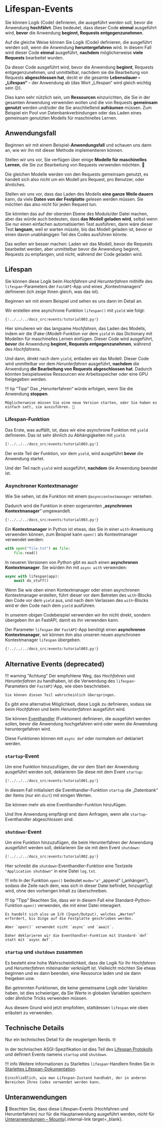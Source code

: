 # Lifespan-Events

Sie können Logik (Code) definieren, die ausgeführt werden soll, bevor die Anwendung **hochfährt**. Dies bedeutet, dass dieser Code **einmal** ausgeführt wird, **bevor** die Anwendung **beginnt, Requests entgegenzunehmen**.

Auf die gleiche Weise können Sie Logik (Code) definieren, die ausgeführt werden soll, wenn die Anwendung **heruntergefahren** wird. In diesem Fall wird dieser Code **einmal** ausgeführt, **nachdem** möglicherweise **viele Requests** bearbeitet wurden.

Da dieser Code ausgeführt wird, bevor die Anwendung **beginnt**, Requests entgegenzunehmen, und unmittelbar, nachdem sie die Bearbeitung von Requests **abgeschlossen hat**, deckt er die gesamte **Lebensdauer – „Lifespan“** – der Anwendung ab (das Wort „Lifespan“ wird gleich wichtig sein 😉).

Dies kann sehr nützlich sein, um **Ressourcen** einzurichten, die Sie in der gesamten Anwendung verwenden wollen und die von Requests **gemeinsam genutzt** werden und/oder die Sie anschließend **aufräumen** müssen. Zum Beispiel ein Pool von Datenbankverbindungen oder das Laden eines gemeinsam genutzten Modells für maschinelles Lernen.

## Anwendungsfall

Beginnen wir mit einem Beispiel-**Anwendungsfall** und schauen uns dann an, wie wir ihn mit dieser Methode implementieren können.

Stellen wir uns vor, Sie verfügen über einige **Modelle für maschinelles Lernen**, die Sie zur Bearbeitung von Requests verwenden möchten. 🤖

Die gleichen Modelle werden von den Requests gemeinsam genutzt, es handelt sich also nicht um ein Modell pro Request, pro Benutzer, oder ähnliches.

Stellen wir uns vor, dass das Laden des Modells **eine ganze Weile dauern** kann, da viele **Daten von der Festplatte** gelesen werden müssen. Sie möchten das also nicht für jeden Request tun.

Sie könnten das auf der obersten Ebene des Moduls/der Datei machen, aber das würde auch bedeuten, dass **das Modell geladen wird**, selbst wenn Sie nur einen einfachen automatisierten Test ausführen, dann wäre dieser Test **langsam**, weil er warten müsste, bis das Modell geladen ist, bevor er einen davon unabhängigen Teil des Codes ausführen könnte.

Das wollen wir besser machen: Laden wir das Modell, bevor die Requests bearbeitet werden, aber unmittelbar bevor die Anwendung beginnt, Requests zu empfangen, und nicht, während der Code geladen wird.

## Lifespan

Sie können diese Logik beim *Hochfahren* und *Herunterfahren* mithilfe des `lifespan`-Parameters der `FastAPI`-App und eines „Kontextmanagers“ definieren (ich zeige Ihnen gleich, was das ist).

Beginnen wir mit einem Beispiel und sehen es uns dann im Detail an.

Wir erstellen eine asynchrone Funktion `lifespan()` mit `yield` wie folgt:

```Python hl_lines="16  19"
{!../../../docs_src/events/tutorial003.py!}
```

Hier simulieren wir das langsame *Hochfahren*, das Laden des Modells, indem wir die (Fake-)Modell-Funktion vor dem `yield` in das Dictionary mit Modellen für maschinelles Lernen einfügen. Dieser Code wird ausgeführt, **bevor** die Anwendung **beginnt, Requests entgegenzunehmen**, während des *Hochfahrens*.

Und dann, direkt nach dem `yield`, entladen wir das Modell. Dieser Code wird unmittelbar vor dem *Herunterfahren* ausgeführt, **nachdem** die Anwendung **die Bearbeitung von Requests abgeschlossen hat**. Dadurch könnten beispielsweise Ressourcen wie Arbeitsspeicher oder eine GPU freigegeben werden.

!!! tip "Tipp"
    Das „Herunterfahren“ würde erfolgen, wenn Sie die Anwendung **stoppen**.

    Möglicherweise müssen Sie eine neue Version starten, oder Sie haben es einfach satt, sie auszuführen. 🤷

### Lifespan-Funktion

Das Erste, was auffällt, ist, dass wir eine asynchrone Funktion mit `yield` definieren. Das ist sehr ähnlich zu Abhängigkeiten mit `yield`.

```Python hl_lines="14-19"
{!../../../docs_src/events/tutorial003.py!}
```

Der erste Teil der Funktion, vor dem `yield`, wird ausgeführt **bevor** die Anwendung startet.

Und der Teil nach `yield` wird ausgeführt, **nachdem** die Anwendung beendet ist.

### Asynchroner Kontextmanager

Wie Sie sehen, ist die Funktion mit einem `@asynccontextmanager` versehen.

Dadurch wird die Funktion in einen sogenannten „**asynchronen Kontextmanager**“ umgewandelt.

```Python hl_lines="1  13"
{!../../../docs_src/events/tutorial003.py!}
```

Ein **Kontextmanager** in Python ist etwas, das Sie in einer `with`-Anweisung verwenden können, zum Beispiel kann `open()` als Kontextmanager verwendet werden:

```Python
with open("file.txt") as file:
    file.read()
```

In neueren Versionen von Python gibt es auch einen **asynchronen Kontextmanager**. Sie würden ihn mit `async with` verwenden:

```Python
async with lifespan(app):
    await do_stuff()
```

Wenn Sie wie oben einen Kontextmanager oder einen asynchronen Kontextmanager erstellen, führt dieser vor dem Betreten des `with`-Blocks den Code vor dem `yield` aus, und nach dem Verlassen des `with`-Blocks wird er den Code nach dem `yield` ausführen.

In unserem obigen Codebeispiel verwenden wir ihn nicht direkt, sondern übergeben ihn an FastAPI, damit es ihn verwenden kann.

Der Parameter `lifespan` der `FastAPI`-App benötigt einen **asynchronen Kontextmanager**, wir können ihm also unseren neuen asynchronen Kontextmanager `lifespan` übergeben.

```Python hl_lines="22"
{!../../../docs_src/events/tutorial003.py!}
```

## Alternative Events (deprecated)

!!! warning "Achtung"
    Der empfohlene Weg, das *Hochfahren* und *Herunterfahren* zu handhaben, ist die Verwendung des `lifespan`-Parameters der `FastAPI`-App, wie oben beschrieben.

    Sie können diesen Teil wahrscheinlich überspringen.

Es gibt eine alternative Möglichkeit, diese Logik zu definieren, sodass sie beim *Hochfahren* und beim *Herunterfahren* ausgeführt wird.

Sie können <abbr title="Eventhandler – Ereignisbehandler: Funktion, die bei jedem Eintreten eines bestimmten Ereignisses ausgeführt wird">Eventhandler</abbr> (Funktionen) definieren, die ausgeführt werden sollen, bevor die Anwendung hochgefahren wird oder wenn die Anwendung heruntergefahren wird.

Diese Funktionen können mit `async def` oder normalem `def` deklariert werden.

### `startup`-Event

Um eine Funktion hinzuzufügen, die vor dem Start der Anwendung ausgeführt werden soll, deklarieren Sie diese mit dem Event `startup`:

```Python hl_lines="8"
{!../../../docs_src/events/tutorial001.py!}
```

In diesem Fall initialisiert die Eventhandler-Funktion `startup` die „Datenbank“ der Items (nur ein `dict`) mit einigen Werten.

Sie können mehr als eine Eventhandler-Funktion hinzufügen.

Und Ihre Anwendung empfängt erst dann Anfragen, wenn alle `startup`-Eventhandler abgeschlossen sind.

### `shutdown`-Event

Um eine Funktion hinzuzufügen, die beim Herunterfahren der Anwendung ausgeführt werden soll, deklarieren Sie sie mit dem Event `shutdown`:

```Python hl_lines="6"
{!../../../docs_src/events/tutorial002.py!}
```

Hier schreibt die `shutdown`-Eventhandler-Funktion eine Textzeile `"Application shutdown"` in eine Datei `log.txt`.

!!! info
    In der Funktion `open()` bedeutet `mode="a"` „append“ („anhängen“), sodass die Zeile nach dem, was sich in dieser Datei befindet, hinzugefügt wird, ohne den vorherigen Inhalt zu überschreiben.

!!! tip "Tipp"
    Beachten Sie, dass wir in diesem Fall eine Standard-Python-Funktion `open()` verwenden, die mit einer Datei interagiert.

    Es handelt sich also um I/O (Input/Output), welches „Warten“ erfordert, bis Dinge auf die Festplatte geschrieben werden.

    Aber `open()` verwendet nicht `async` und `await`.

    Daher deklarieren wir die Eventhandler-Funktion mit Standard-`def` statt mit `async def`.

### `startup` und `shutdown` zusammen

Es besteht eine hohe Wahrscheinlichkeit, dass die Logik für Ihr *Hochfahren* und *Herunterfahren* miteinander verknüpft ist. Vielleicht möchten Sie etwas beginnen und es dann beenden, eine Ressource laden und sie dann freigeben usw.

Bei getrennten Funktionen, die keine gemeinsame Logik oder Variablen haben, ist dies schwieriger, da Sie Werte in globalen Variablen speichern oder ähnliche Tricks verwenden müssen.

Aus diesem Grund wird jetzt empfohlen, stattdessen `lifespan` wie oben erläutert zu verwenden.

## Technische Details

Nur ein technisches Detail für die neugierigen Nerds. 🤓

In der technischen ASGI-Spezifikation ist dies Teil des <a href="https://asgi.readthedocs.io/en/latest/specs/lifespan.html" class="external-link" target="_blank">Lifespan Protokolls</a> und definiert Events namens `startup` und `shutdown`.

!!! info
    Weitere Informationen zu Starlettes `lifespan`-Handlern finden Sie in <a href="https://www.starlette.io/lifespan/" class="external-link" target="_blank">Starlettes Lifespan-Dokumentation</a>.

    Einschließlich, wie man Lifespan-Zustand handhabt, der in anderen Bereichen Ihres Codes verwendet werden kann.

## Unteranwendungen

🚨 Beachten Sie, dass diese Lifespan-Events (Hochfahren und Herunterfahren) nur für die Hauptanwendung ausgeführt werden, nicht für [Unteranwendungen – Mounts](sub-applications.md){.internal-link target=_blank}.

